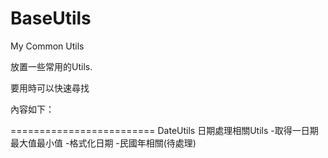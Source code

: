 # BaseUtils
My Common Utils

放置一些常用的Utils.

要用時可以快速尋找

內容如下：

=========================
DateUtils 日期處理相關Utils
  -取得一日期最大值最小值
  -格式化日期
  -民國年相關(待處理)
